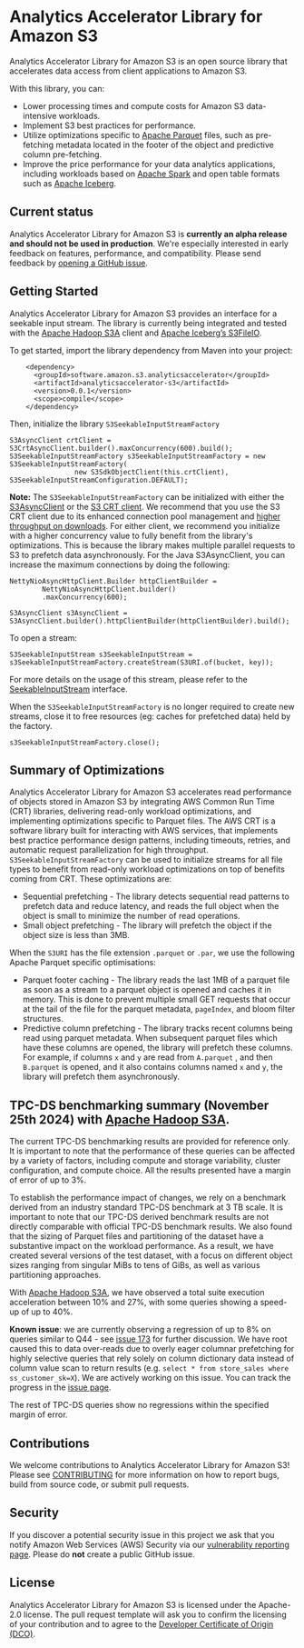 # Analytics Accelerator Library for Amazon S3

Analytics Accelerator Library for Amazon S3 is an open source library that accelerates data access from client applications to Amazon S3. 

With this library, you can: 
* Lower processing times and compute costs for Amazon S3 data-intensive workloads.
* Implement S3 best practices for performance. 
* Utilize optimizations specific to [Apache Parquet](https://parquet.apache.org/) files, such as pre-fetching metadata located in the footer of the object and predictive column pre-fetching.
* Improve the price performance for your data analytics applications, including workloads based on [Apache Spark](https://spark.apache.org/) and open table formats such as [Apache Iceberg](https://iceberg.apache.org/). 

## Current status

Analytics Accelerator Library for Amazon S3 is **currently an alpha release and should not be used in production**. We're especially interested in early feedback on features, performance, and compatibility. Please send feedback by [opening a GitHub issue](https://github.com/awslabs/analytics-accelerator-s3/issues/new/choose).

## Getting Started

Analytics Accelerator Library for Amazon S3 provides an interface for a seekable input stream. The library is currently being integrated and tested with the [Apache Hadoop S3A](https://hadoop.apache.org/docs/current/hadoop-aws/tools/hadoop-aws/index.html#Introducing_the_Hadoop_S3A_client.) client and [Apache Iceberg’s S3FileIO](https://iceberg.apache.org/docs/1.6.0/aws/?h=s3fileio#s3-strong-consistency).

To get started, import the library dependency from Maven into your project:

```
    <dependency>
      <groupId>software.amazon.s3.analyticsaccelerator</groupId>
      <artifactId>analyticsaccelerator-s3</artifactId>
      <version>0.0.1</version>
      <scope>compile</scope>
    </dependency>
```

Then, initialize the library `S3SeekableInputStreamFactory`

```
S3AsyncClient crtClient = S3CrtAsyncClient.builder().maxConcurrency(600).build();
S3SeekableInputStreamFactory s3SeekableInputStreamFactory = new S3SeekableInputStreamFactory(
                new S3SdkObjectClient(this.crtClient), S3SeekableInputStreamConfiguration.DEFAULT);
```


**Note:** The `S3SeekableInputStreamFactory` can be initialized with either the [S3AsyncClient](https://sdk.amazonaws.com/java/api/latest/software/amazon/awssdk/services/s3/S3AsyncClient.html) or the [S3 CRT client](https://docs.aws.amazon.com/sdk-for-java/latest/developer-guide/crt-based-s3-client.html). We recommend that you use the S3 CRT client due to its enhanced connection pool management and [higher throughput on downloads](https://aws.amazon.com/blogs/developer/introducing-crt-based-s3-client-and-the-s3-transfer-manager-in-the-aws-sdk-for-java-2-x/). For either client, we recommend you initialize with a higher concurrency value to fully benefit from the library's optimizations. This is because the library makes multiple parallel requests to S3 to prefetch data asynchronously. For the Java S3AsyncClient, you can increase the maximum connections by doing the following:

```
NettyNioAsyncHttpClient.Builder httpClientBuilder =
        NettyNioAsyncHttpClient.builder()
        .maxConcurrency(600);

S3AsyncClient s3AsyncClient = S3AsyncClient.builder().httpClientBuilder(httpClientBuilder).build(); 
```

To open a stream: 

```
S3SeekableInputStream s3SeekableInputStream = s3SeekableInputStreamFactory.createStream(S3URI.of(bucket, key));
```

For more details on the usage of this stream, please refer to the [SeekableInputStream](https://github.com/awslabs/analytics-accelerator-s3/blob/main/input-stream/src/main/java/software/amazon/s3/analyticsaccelerator/SeekableInputStream.java) interface.

When the `S3SeekableInputStreamFactory` is no longer required to create new streams, close it to free resources (eg: caches for prefetched data) held by the factory. 

```
s3SeekableInputStreamFactory.close();
```

## Summary of Optimizations

Analytics Accelerator Library for Amazon S3 accelerates read performance of objects stored in Amazon S3 by integrating AWS Common Run Time (CRT) libraries, delivering read-only workload optimizations, and implementing optimizations specific to Parquet files. 
The AWS CRT is a software library built for interacting with AWS services, that implements best practice performance design patterns, including timeouts, retries, and automatic request parallelization for high throughput.
`S3SeekableInputStreamFactory` can be used to initialize streams for all file types to benefit from read-only workload optimizations on top of benefits coming from CRT. These optimizations are:

* Sequential prefetching - The library detects sequential read patterns to prefetch data and reduce latency, and reads the full object when the object is small to minimize the number of read operations.
* Small object prefetching - The library will prefetch the object if the object size is less than 3MB.

 When the `S3URI` has the file extension `.parquet` or `.par`, we use the following Apache Parquet specific optimisations:

* Parquet footer caching - The library reads the last 1MB of a parquet file as soon as a stream to a parquet object is opened and caches it in memory. This is done to prevent multiple small GET requests that occur at the tail
  of the file for the parquet metadata, `pageIndex`, and bloom filter structures. 
* Predictive column prefetching - The library tracks recent columns being read using parquet metadata. When
  subsequent parquet files which have these columns are opened, the library will prefetch these columns. For example, if columns `x` and `y` are read from `A.parquet` , and then `B.parquet` is opened, and it also contains columns named `x` and `y`, the library will prefetch them asynchronously.

## TPC-DS benchmarking summary (November 25th 2024) with [Apache Hadoop S3A](https://hadoop.apache.org/docs/current/hadoop-aws/tools/hadoop-aws/index.html#Introducing_the_Hadoop_S3A_client.).
The current TPC-DS benchmarking results are provided for reference only. It is important to note that the performance of these queries can be affected by a variety of factors, including compute and storage variability, cluster configuration, and compute choice. All the results presented have a margin of error of up to 3%.

To establish the performance impact of changes, we rely on a benchmark derived from an industry standard TPC-DS benchmark at 3 TB scale. 
It is important to note that our TPC-DS derived benchmark results are not directly comparable with official TPC-DS benchmark results. 
We also found that the sizing of Parquet files and partitioning of the dataset have a substantive impact on the workload performance. 
As a result, we have created several versions of the test dataset, with a focus on different object sizes ranging from singular MiBs to tens of GiBs, as well as various partitioning approaches.

With [Apache Hadoop S3A](https://hadoop.apache.org/docs/current/hadoop-aws/tools/hadoop-aws/index.html#Introducing_the_Hadoop_S3A_client.), we have observed a total suite execution acceleration between 10% and 27%, with some queries showing a speed-up of up to 40%.

**Known issue**: we are currently observing a regression of up to 8% on queries similar to Q44 - see [issue 173](https://github.com/awslabs/analytics-accelerator-s3/issues/173) for further discussion. 
We have root caused this to data over-reads due to overly eager columnar prefetching for highly selective queries that rely solely on column dictionary data instead of column value scan to return results (e.g. `select * from store_sales where ss_customer_sk=X`). 
We are actively working on this issue. You can track the progress in the [issue page](https://github.com/awslabs/analytics-accelerator-s3/issues/173). 

The rest of TPC-DS queries show no regressions within the specified margin of error.



## Contributions

We welcome contributions to Analytics Accelerator Library for Amazon S3! Please see [CONTRIBUTING](doc/CONTRIBUTING.md) for more information on how to report bugs, build from source code, or submit pull requests.

## Security

If you discover a potential security issue in this project we ask that you notify Amazon Web Services (AWS) Security via our [vulnerability reporting page](http://aws.amazon.com/security/vulnerability-reporting/). Please do **not** create a public GitHub issue.

## License

Analytics Accelerator Library for Amazon S3 is licensed under the Apache-2.0 license. 
The pull request template will ask you to confirm the licensing of your contribution and to agree to the [Developer Certificate of Origin (DCO)](https://developercertificate.org/).
